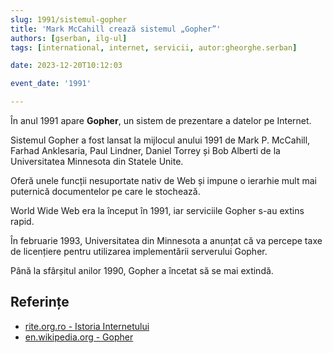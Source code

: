 ```yaml
---
slug: 1991/sistemul-gopher
title: 'Mark McCahill crează sistemul „Gopher”'
authors: [gserban, ilg-ul]
tags: [international, internet, servicii, autor:gheorghe.serban]

date: 2023-12-20T10:12:03

event_date: '1991'

---
```


În anul 1991 apare **Gopher**, un sistem de prezentare a datelor pe Internet.

<!-- truncate -->

Sistemul Gopher a fost lansat la mijlocul anului 1991 de Mark P. McCahill,
Farhad Anklesaria, Paul Lindner, Daniel Torrey și Bob Alberti de la
Universitatea Minnesota din Statele Unite.

Oferă unele funcții nesuportate nativ
de Web și impune o ierarhie mult mai puternică documentelor pe care
le stochează.

World Wide Web era la început în 1991, iar serviciile Gopher s-au
extins rapid.

În februarie 1993,
Universitatea din Minnesota a anunțat că va percepe taxe de licențiere
pentru utilizarea implementării serverului Gopher.

Până la sfârșitul anilor 1990, Gopher a încetat să se mai extindă.

## Referințe

- [rite.org.ro - Istoria Internetului](https://rite.org.ro/istoria-internetului/)
- [en.wikipedia.org - Gopher](https://en.wikipedia.org/wiki/Gopher_(protocol))
